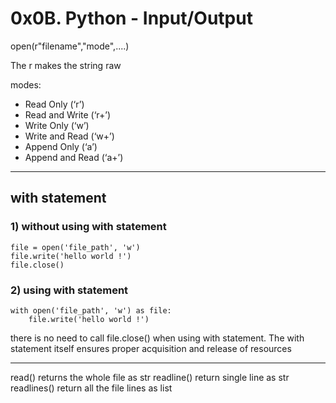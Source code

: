 # 0x0B. Python - Input/Output


open(r"filename","mode",....)

The r makes the string raw

modes:

- Read Only (‘r’)
- Read and Write (‘r+’)
- Write Only (‘w’)
- Write and Read (‘w+’)
- Append Only (‘a’)
- Append and Read (‘a+’)

--------------------------------------------------------

## with statement

### 1) without using with statement

```
file = open('file_path', 'w')
file.write('hello world !')
file.close()
```

### 2) using with statement
```
with open('file_path', 'w') as file:
    file.write('hello world !')
```

there is no need to call file.close() when using with statement. The with statement itself ensures proper acquisition and release of resources

--------------------------------------------------------

read() returns the whole file as str
readline() return single line as str
readlines() return all the file lines as list
